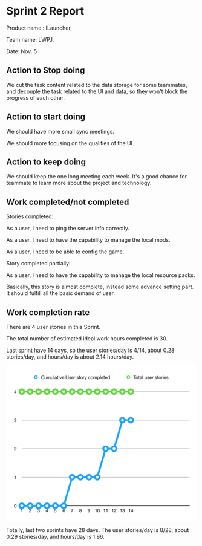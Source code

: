 # Sprint 2 Report

Product name : ILauncher,

Team name: LWPJ.

Date: Nov. 5

## Action to Stop doing

We cut the task content related to the data storage for some teammates, and decouple the task related to the UI and data, so they won't block the progress of each other.

## Action to start doing

We should have more small sync meetings.

We should more focusing on the qualities of the UI.

## Action to keep doing

We should keep the one long meeting each week. It's a good chance for teammate to learn more about the project and technology.

## Work completed/not completed

Stories completed:

As a user, I need to ping the server info correctly.

As a user, I need to have the capability to manage the local mods.

As a user, I need to be able to config the game.

Story completed partially:

As a user, I need to have the capability to manage the local resource packs.

Basically, this story is almost complete, instead some advance setting part. It should fulfill all the basic demand of user.

## Work completion rate

There are 4 user stories in this Sprint. 

The total number of estimated ideal work hours completed is 30.

Last sprint have 14 days, so the user stories/day is 4/14, about 0.28 stories/day, and hours/day is about 2.14 hours/day.

![Chart](svd-2.png)

Totally, last two sprints have 28 days. The user stories/day is 8/28, about 0.29 stories/day, and hours/day is 1.96.

